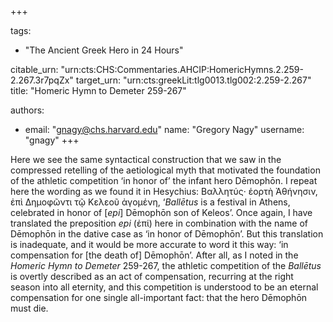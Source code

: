 +++

tags:
- "The Ancient Greek Hero in 24 Hours"

citable_urn: "urn:cts:CHS:Commentaries.AHCIP:HomericHymns.2.259-2.267.3r7pqZx"
target_urn: "urn:cts:greekLit:tlg0013.tlg002:2.259-2.267"
title: "Homeric Hymn to Demeter 259-267"

authors:
- email: "gnagy@chs.harvard.edu"
  name: "Gregory Nagy"
  username: "gnagy"
+++

<p>Here we see the same syntactical construction that we saw in the compressed retelling of the aetiological myth that motivated the foundation of the athletic competition ‘in honor of’ the infant hero Dēmophōn. I repeat here the wording as we found it in Hesychius: Βαλλητύς· ἑορτὴ Ἀθήνησιν, ἐπὶ Δημοφῶντι τῷ Κελεοῦ ἀγομένη, ‘<em>Ballētus</em> is a festival in Athens, celebrated in honor of [<em>epi</em>] Dēmophōn son of Keleos’. Once again, I have translated the preposition <em>epi</em> (ἐπί) here in combination with the name of Dēmophōn in the dative case as ‘in honor of Dēmophōn’. But this translation is inadequate, and it would be more accurate to word it this way: ‘in compensation for [the death of] Dēmophōn’. After all, as I noted in the <em>Homeric Hymn to Demeter</em> 259-267, the athletic competition of the <em>Ballētus </em>is overtly described as an act of compensation, recurring at the right season into all eternity, and this competition is understood to be an eternal compensation for one single all-important fact: that the hero Dēmophōn must die. </p>